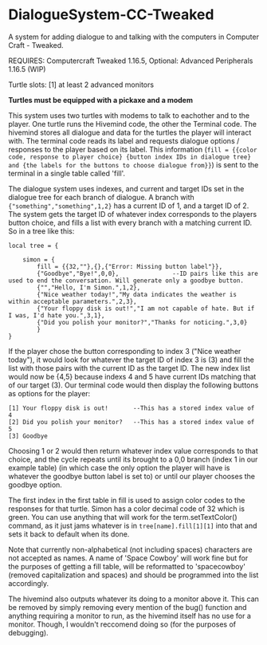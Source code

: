 # DialogueSystem-CC-Tweaked
A system for adding dialogue to and talking with the computers in Computer Craft - Tweaked.


REQUIRES: Computercraft Tweaked 1.16.5, Optional: Advanced Peripherals 1.16.5 (WIP)


Turtle slots:
[1] at least 2 advanced monitors

**Turtles must be equipped with a pickaxe and a modem**

  This system uses two turtles with modems to talk to eachother and to the player. One turtle runs the Hivemind code, the other the Terminal code. The hivemind stores all
dialogue and data for the turtles the player will interact with. The terminal code reads its label and requests dialogue options / responses to the player based on its
label. This information (```fill = {{color code, response to player choice} {button index IDs in dialogue tree} and {the labels for the buttons to choose dialogue from}}```) is 
sent to the terminal in a single table called 'fill'.

  The dialogue system uses indexes, and current and target IDs set in the dialogue tree for each branch of dialogue. A branch with `{"something","something",1,2}` has a current 
ID of 1, and a target ID of 2. The system gets the target ID of whatever index corresponds to the players button choice, and fills a list with every branch with a matching 
current ID. So in a tree like this:

```
local tree = { 

    simon = {
        fill = {{32,""},{},{"Error: Missing button label"}},
        {"Goodbye","Bye!",0,0},               --ID pairs like this are used to end the conversation. Will generate only a goodbye button.
        {"","Hello, I'm Simon.",1,2},
        {"Nice weather today!","My data indicates the weather is within acceptable parameters.",2,3},
        {"Your floppy disk is out!","I am not capable of hate. But if I was, I'd hate you.",3,1},
        {"Did you polish your monitor?","Thanks for noticing.",3,0}
        }
}
```

  If the player chose the button corresponding to index 3 ("Nice weather today"), it would look for whatever the target ID of index 3 is (3) and fill the list with those pairs 
with the current ID as the target ID. The new index list would now be {4,5} because indexs 4 and 5 have current IDs matching that of our target (3). Our terminal code would
then display the following buttons as options for the player:
```
[1] Your floppy disk is out!       --This has a stored index value of 4
[2] Did you polish your monitor?   --This has a stored index value of 5
[3] Goodbye
```
  Choosing 1 or 2 would then return whatever index value corresponds to that choice, and the cycle repeats until its brought to a 0,0 branch (index 1 in our example table)
(in which case the only option the player will have is whatever the goodbye button label is set to) or until our player chooses the goodbye option.

  The first index in the first table in fill is used to assign color codes to the responses for that turtle. Simon has a color decimal code of 32 which is green. You can use
anything that will work for the term.setTextColor() command, as it just jams whatever is in `tree[name].fill[1][1]` into that and sets it back to default when its done.

  Note that currently non-alphabetical (not including spaces) characters are not accepted as names. A name of 'Space Cowboy' will work fine but for the purposes of getting a fill
table, will be reformatted to 'spacecowboy' (removed capitalization and spaces) and should be programmed into the list accordingly.

  The hivemind also outputs whatever its doing to a monitor above it. This can be removed by simply removing every mention of the bug() function and anything requiring a monitor to
run, as the hivemind itself has no use for a monitor. Though, I wouldn't reccomend doing so (for the purposes of debugging).
